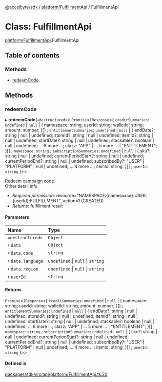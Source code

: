 [@accelbyte/sdk](../README.md) / [platform/FulfillmentApi](../modules/platform_FulfillmentApi.md) / FulfillmentApi

# Class: FulfillmentApi

[platform/FulfillmentApi](../modules/platform_FulfillmentApi.md).FulfillmentApi

## Table of contents

### Methods

- [redeemCode](platform_FulfillmentApi.FulfillmentApi.md#redeemcode)

## Methods

### redeemCode

▸ **redeemCode**(`«destructured»`): `Promise`<`IResponse`<{ `creditSummaries`: `undefined` \| ``null`` \| { namespace: string; userId: string; walletId: string; amount: number; }[] ; `entitlementSummaries`: `undefined` \| ``null`` \| { endDate?: string \| null \| undefined; storeId?: string \| null \| undefined; itemId?: string \| null \| undefined; startDate?: string \| null \| undefined; stackable?: boolean \| null \| undefined; ... 8 more ...; clazz: "APP" \| ... 5 more ... \| "ENTITLEMENT"; }[] ; `namespace`: `string` ; `subscriptionSummaries`: `undefined` \| ``null`` \| { sku?: string \| null \| undefined; currentPeriodStart?: string \| null \| undefined; currentPeriodEnd?: string \| null \| undefined; subscribedBy?: "USER" \| "PLATFORM" \| null \| undefined; ... 4 more ...; itemId: string; }[] ; `userId`: `string`  }\>\>

Redeem campaign code.<br>Other detail info: <ul><li><i>Required permission</i>: resource="NAMESPACE:{namespace}:USER:{userId}:FULFILLMENT", action=1 (CREATED)</li><li><i>Returns</i>: fulfillment result</li></ul>

#### Parameters

| Name | Type |
| :------ | :------ |
| `«destructured»` | `Object` |
| › `data` | `Object` |
| › `data.code` | `string` |
| › `data.language` | `undefined` \| ``null`` \| `string` |
| › `data.region` | `undefined` \| ``null`` \| `string` |
| › `userId` | `string` |

#### Returns

`Promise`<`IResponse`<{ `creditSummaries`: `undefined` \| ``null`` \| { namespace: string; userId: string; walletId: string; amount: number; }[] ; `entitlementSummaries`: `undefined` \| ``null`` \| { endDate?: string \| null \| undefined; storeId?: string \| null \| undefined; itemId?: string \| null \| undefined; startDate?: string \| null \| undefined; stackable?: boolean \| null \| undefined; ... 8 more ...; clazz: "APP" \| ... 5 more ... \| "ENTITLEMENT"; }[] ; `namespace`: `string` ; `subscriptionSummaries`: `undefined` \| ``null`` \| { sku?: string \| null \| undefined; currentPeriodStart?: string \| null \| undefined; currentPeriodEnd?: string \| null \| undefined; subscribedBy?: "USER" \| "PLATFORM" \| null \| undefined; ... 4 more ...; itemId: string; }[] ; `userId`: `string`  }\>\>

#### Defined in

[packages/sdk/src/api/platform/FulfillmentApi.ts:20](https://github.com/AccelByte/accelbyte-web-sdk/blob/4759e62/packages/sdk/src/api/platform/FulfillmentApi.ts#L20)
